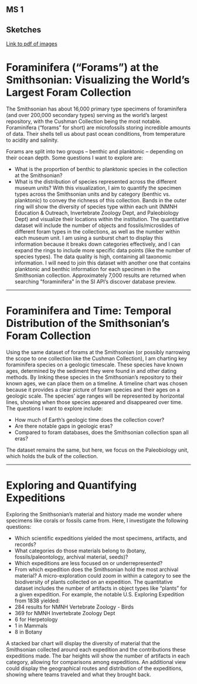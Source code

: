 ## MS 1
## Sketches
[Link to pdf of images](https://github.com/user-attachments/files/16972172/Sketches_pdf.pdf)


# Foraminifera (“Forams”) at the Smithsonian: Visualizing the World’s Largest Foram Collection

The Smithsonian has about 16,000 primary type specimens of foraminifera (and over 200,000 secondary types) serving as the world’s largest repository, with the Cushman Collection being the most notable. Foraminifera (“forams” for short) are microfossils storing incredible amounts of data. Their shells tell us about past ocean conditions, from temperature to acidity and salinity. 

Forams are split into two groups – benthic and planktonic – depending on their ocean depth. Some questions I want to explore are: 
- What is the proportion of benthic to planktonic species in the collection at the Smithsonian?
- What is the distribution of species represented across the different museum units?
With this visualization, I aim to quantify the specimen types across the Smithsonian units and by category (benthic vs. planktonic) to convey the richness of this collection. Bands in the outer ring will show the diversity of species type within each unit (NMNH Education & Outreach, Invertebrate Zoology Dept, and Paleobiology Dept) and visualize their locations within the institution.
The quantitative dataset will include the number of objects and fossils/microslides of different foram types in the collections, as well as the number within each museum unit. I am using a sunburst chart to display this information because it breaks down categories effectively, and I can expand the rings to include more specific data points (like the number of species types). The data quality is high, containing all taxonomic information. I will need to join this dataset with another one that contains planktonic and benthic information for each specimen in the Smithsonian collection. Approximately 7,000 results are returned when searching "foraminifera" in the SI API’s discover database preview.

---

# Foraminifera and Time: Temporal Distribution of the Smithsonian’s Foram Collection

Using the same dataset of forams at the Smithsonian (or possibly narrowing the scope to one collection like the Cushman Collection), I am charting key foraminifera species on a geologic timescale. These species have known ages, determined by the sediment they were found in and other dating methods. By linking these species in the Smithsonian’s repository to their known ages, we can place them on a timeline.
A timeline chart was chosen because it provides a clear picture of foram species and their ages on a geologic scale. The species’ age ranges will be represented by horizontal lines, showing when those species appeared and disappeared over time. The questions I want to explore include:
- How much of Earth’s geologic time does the collection cover?
- Are there notable gaps in geologic eras?
- Compared to foram databases, does the Smithsonian collection span all eras?

The dataset remains the same, but here, we focus on the Paleobiology unit, which holds the bulk of the collection.

---

# Exploring and Quantifying Expeditions

Exploring the Smithsonian’s material and history made me wonder where specimens like corals or fossils came from. Here, I investigate the following questions:
- Which scientific expeditions yielded the most specimens, artifacts, and records?
- What categories do those materials belong to (botany, fossils/paleontology, archival material, seeds)?
- Which expeditions are less focused on or underrepresented?
- From which expedition does the Smithsonian hold the most archival material?
A micro-exploration could zoom in within a category to see the biodiversity of plants collected on an expedition. The quantitative dataset includes the number of artifacts in object types like “plants” for a given expedition. For example, the notable U.S. Exploring Expedition from 1838 yielded:
- 284 results for NMNH Vertebrate Zoology - Birds
- 369 for NMNH Invertebrate Zoology Dept
- 6 for Herpetology
- 1 in Mammals
- 8 in Botany

A stacked bar chart will display the diversity of material that the Smithsonian collected around each expedition and the contributions these expeditions made. The bar heights will show the number of artifacts in each category, allowing for comparisons among expeditions. An additional view could display the geographical routes and distribution of the expeditions, showing where teams traveled and what they brought back.
